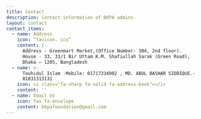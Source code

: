 ```yaml
---
title: Contact
description: Contact information of BKPA admins.
layout: contact
contact_items:
  - name: Address
    icon: “favicon. ico”
    content: |-
      Address - Greenmart Market,(Office Number- 304, 2nd floor). 
      House - 33, 33/1 Bir Uttam K.M. Shafiullah Sarak (Green Road), 
      Dhaka – 1205, Bangladesh
  - name: >-
      Tauhidul Islam -Mobile: 01717334902 , MD. ABUL BASHAR SIDDIQUE.- Mobile:
      01831313131 
    icon: <i class="fa-sharp fa-solid fa-address-book"></i>
    content: ''
  - name: Email Us
    icon: fas fa-envelope
    content: bkpafoundation@gmail.com
---
```


